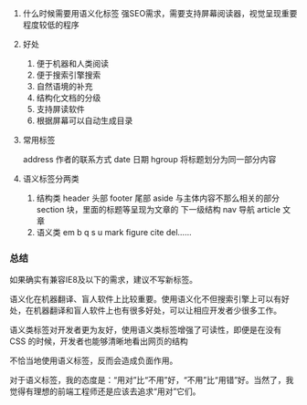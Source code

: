 1. 什么时候需要用语义化标签
   强SEO需求，需要支持屏幕阅读器，视觉呈现重要程度较低的程序
2. 好处
    1) 便于机器和人类阅读
    2) 便于搜索引擎搜索
    3) 自然语境的补充
    4) 结构化文档的分级
    5) 支持屏读软件
    6) 根据屏幕可以自动生成目录
3. 常用标签

   address 作者的联系方式
   date 日期
   hgroup 将标题划分为同一部分内容

4. 语义标签分两类
   1. 结构类  header 头部
             footer 尾部
             aside 与主体内容不那么相关的部分
             section 块，里面的标题等呈现为文章的 下一级结构
             nav 导航
             article 文章
   2. 语义类 em b q s u mark figure cite del……

### 总结

如果确实有兼容IE8及以下的需求，建议不写新标签。

语义化在机器翻译、盲人软件上比较重要。使用语义化不但搜索引擎上可以有好处，在机器翻译和盲人软件上也有很多好处，可以让相应开发者少很多工作。


语义类标签对开发者更为友好，使用语义类标签增强了可读性，即便是在没有 CSS 的时候，开发者也能够清晰地看出网页的结构

不恰当地使用语义标签，反而会造成负面作用。

对于语义标签，我的态度是：“用对”比“不用”好，“不用”比“用错”好。当然了，我觉得有理想的前端工程师还是应该去追求“用对”它们。
